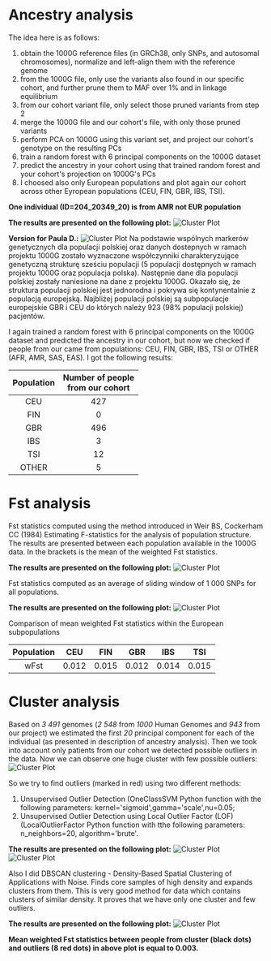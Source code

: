 # Ancestry analysis #


The idea here is as follows:
1. obtain the 1000G reference files (in GRCh38, only SNPs, and autosomal chromosomes), normalize and left-align them with the reference genome
2. from the 1000G file, only use the variants also found in our specific cohort, and further prune them to MAF over 1% and in linkage equilibrium
3. from our cohort variant file, only select those pruned variants from step 2
4. merge the 1000G file and our cohort's file, with only those pruned variants
5. perform PCA on 1000G using this variant set, and project our cohort's genotype on the resulting PCs
6. train a random forest with 6 principal components on the 1000G dataset
7. predict the ancestry in your cohort using that trained random forest and your cohort's projection on 1000G's PCs
8. I choosed also only European populations and plot again our cohort across other Eyropean populations (CEU, FIN, GBR, IBS, TSI). 

**One individual (ID=204_20349_20) is from AMR not EUR population**

**The results are presented on the following plot:**
![Cluster Plot](https://github.com/MNMdiagnostics/NaszeGenomy/blob/main/ClusterAnalysis/ancestryPCAFULLv2.jpeg) 

**Version for Paula D.:**
![Cluster Plot](https://github.com/MNMdiagnostics/NaszeGenomy/blob/main/ClusterAnalysis/ancestryPCAFULLpop.jpeg) 
Na podstawie wspólnych markerów genetycznych dla populacji polskiej oraz danych dostepnych w ramach projektu 1000G zostało wyznaczone współczynniki charakteryzujące genetyczną strukturę sześciu populacji (5 populacji dostępnych w ramach projektu 1000G oraz populacja polska). Następnie dane dla populacji polskiej zostały naniesione na dane z projektu 1000G. Okazało się, że struktura populacji polskiej jest jednorodna i pokrywa się kontynentalnie z populacją europejską. Najbliżej populacji polskiej są subpopulacje europejskie GBR i CEU do których należy 923 (98% populacji polskiej) pacjentów.

I again trained a random forest with 6 principal components on the 1000G dataset and predicted the ancestry in our cohort, but now we checked if people from our came from populations: CEU, FIN, GBR, IBS, TSI or OTHER (AFR, AMR, SAS, EAS). I got the following results:

| Population | Number of people <br /> from our cohort |
| :---: | :---: |
| CEU | 427 | 
| FIN | 0 |
| GBR | 496 |
| IBS | 3 |
| TSI | 12 |
| OTHER | 5|

# Fst analysis #
Fst statistics computed using the method introduced in Weir BS, Cockerham CC (1984) Estimating F-statistics for the analysis of population structure. The results are presented between each population available in the 1000G data. In the brackets is the mean of the weighted Fst statistics.

**The results are presented on the following plot:**
![Cluster Plot](https://github.com/MNMdiagnostics/NaszeGenomy/blob/main/ClusterAnalysis/FST2.jpeg)

Fst statistics computed as an average of sliding window of 1 000 SNPs for all populations.

**The results are presented on the following plot:**
![Cluster Plot](https://github.com/MNMdiagnostics/NaszeGenomy/blob/main/ClusterAnalysis/FST222.jpeg)

Comparison of mean weighted Fst statistics within the European subpopulations

| Population | CEU | FIN | GBR | IBS | TSI |
| :---: | :---: | :---: | :---: | :---: | :---: |
| wFst | 0.012 | 0.015 | 0.012 | 0.014 | 0.015 | 

# Cluster analysis #
Based on *3 491* genomes (*2 548* from *1000* Human Genomes and *943* from our project) we estimated the first *20* principal component for each of the individual (as presented in description of ancestry analysis). Then we took into account only patients from our cohort we detected possible outliers in the data. Now we can observe one huge cluster with few possible outliers:
![Cluster Plot](https://github.com/MNMdiagnostics/NaszeGenomy/blob/main/ClusterAnalysis/Int.jpeg) 

So we try to find outliers (marked in red) using two different methods:
1. Unsupervised Outlier Detection (OneClassSVM Python function with the following parameters: kernel='sigmoid',gamma='scale',nu=0.05;
2. Unsupervised Outlier Detection using Local Outlier Factor (LOF) (LocalOutlierFactor Python function with tthe following parameters: n_neighbors=20, algorithm='brute'.

**The results are presented on the following plot:**
![Cluster Plot](https://github.com/MNMdiagnostics/NaszeGenomy/blob/main/ClusterAnalysis/UOD.jpeg) 
![Cluster Plot](https://github.com/MNMdiagnostics/NaszeGenomy/blob/main/ClusterAnalysis/LOF.jpeg) 

Also I did DBSCAN clustering - Density-Based Spatial Clustering of Applications with Noise. Finds core samples of high density and expands clusters from them. This is very good method for data which contains clusters of similar density. It proves that we have only one cluster and few outliers.

**The results are presented on the following plot:**
![Cluster Plot](https://github.com/MNMdiagnostics/NaszeGenomy/blob/main/ClusterAnalysis/clusterPCA.jpeg) 

**Mean weighted Fst statistics between people from cluster (black dots) and outliers (8 red dots) in above plot is equal to 0.003.**

